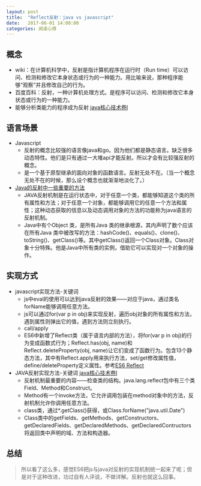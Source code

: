 ```yaml
---
layout: post
title:  "Reflect反射：java vs javascript"
date:   2017-06-01 14:00:00
categories: 阅读心得
---
```


## 概念
* wiki：在计算机科学中，反射是指计算机程序在运行时（Run time）可以访问、检测和修改它本身状态或行为的一种能力。用比喻来说，那种程序能够“观察”并且修改自己的行为。
* 百度百科：反射，一种计算机处理方式。是程序可以访问、检测和修改它本身状态或行为的一种能力。
* 能够分析类能力的程序成为反射 [java核心技术卷I][2]

## 语言场景
* Javascript
	* 反射的概念比较强的语言像java和go。因为他们都是静态语言。缺乏很多动态特性。他们是只有通过一大堆api才能反射。所以才会有比较强反射的概念。
	* 是一个基于原型继承的面向对象的函数语言。反射无处不在。（当一个概念无处不在的时候，那么设个概念也就渐渐地淡化了。）
* [Java的反射中一些重要的方法][1]
	* JAVA反射机制是在运行状态中，对于任意一个类，都能够知道这个类的所有属性和方法；对于任意一个对象，都能够调用它的任意一个方法和属性；这种动态获取的信息以及动态调用对象的方法的功能称为java语言的反射机制。
	* Java中有个Object 类，是所有Java 类的继承根源，其内声明了数个应该在所有Java 类中被改写的方法：hashCode()、equals()、clone()、toString()、getClass()等。其中getClass()返回一个Class对象。Class对象十分特殊。他是Java中所有类的实例，借助它可以实现对一个对象的操作。
	
## 实现方式
* javascript实现方法-关键词
	* js中eval的使用可以达到java反射的效果——对应于java，通过类名forName能够调用任意方法。
	* js可以通过for(var p in obj)来实现反射，遍历obj对象的所有属性和方法，遇到属性则弹出它的值，遇到方法则立刻执行。
	* call/apply
	* ES6中新增了Reflect类（属于语言内部的方法），将for(var p in obj)的行为变成函数式行为；Reflect.has(obj, name)和Reflect.deleteProperty(obj, name)让它们变成了函数行为。包含13个静态方法，其中有Reflect.apply用来执行方法，set/get修改属性值，define/deleteProperty定义属性。参考[ES6 Reflect][3]
* JAVA反射实现方法-关键词 [java核心技术卷I][2]
	* 反射机制最重要的内容——检查类的结构。java.lang.reflect包中有三个类Field、Method和Construct。
	* Method有一个invoke方法，它允许调用包装在method对象中的方法，反射机制允许你调用任意方法。
	* class类，通过*.getClass()获得，或Class.forName("java.util.Date")
	* Class类中的getFields、getMethods、getConstructors、getDeclaredFields、getDeclaredMethods、getDeclaredContructors将返回类中声明的域、方法和构造器。
	
## 总结
> 所以看了这么多，感觉ES6把js与java对反射的实现机制统一起来了呢；但是对于这种改进，功过自有人评说，不做详解。反射也就这么回事。


> [1]: https://segmentfault.com/a/1190000004326040 "Java的反射中一些重要的方法"
> [2]: java核心技术卷I，第9版 "java core I"
> [3]: http://es6.ruanyifeng.com/#docs/reflect "阮一峰 Reflect"
